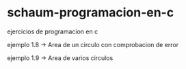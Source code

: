 # schaum-programacion-en-c
ejercicios de programacion en c

ejemplo 1.8 -> Area de un circulo con comprobacion de error

ejemplo 1.9 -> Area de varios circulos  
